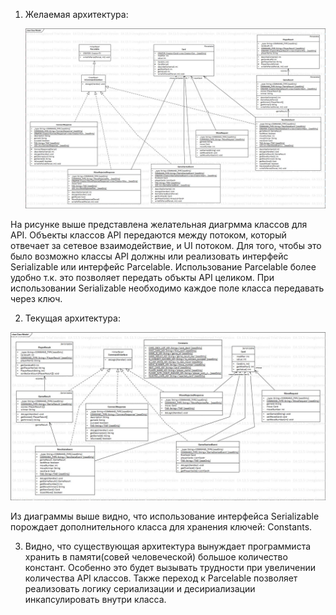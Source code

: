 1. Желаемая архитектура:

   ![as_be](./as_be.jpg)

На рисунке выше представлена желательная диагрмма классов для API. Объекты классов API передаются между потоком, который отвечает за сетевое взаимодействие, и UI потоком. Для того, чтобы это было возможно классы API должны или реализовать интерфейс Serializable или интерфейс Parcelable. Использование Parcelable более удобно т.к. это позволяет передать объкты API целиком. При использовании Serializable необходимо каждое поле класса передавать через ключ.

2. Текущая архитектура:

![as_is](./as_is.jpg)

Из диаграммы выше видно, что использование интерфейса Serializable порождает дополнительного класса для хранения ключей: Constants.

3. Видно, что существующая архитектура вынуждает программиста хранить в памяти(совей человеческой) большое количество констант. Особенно это будет вызывать трудности при увеличении количества API классов. Также переход к Parcelable позволяет реализовать логику сериализации и десириализации инкапсулировать внутри класса.